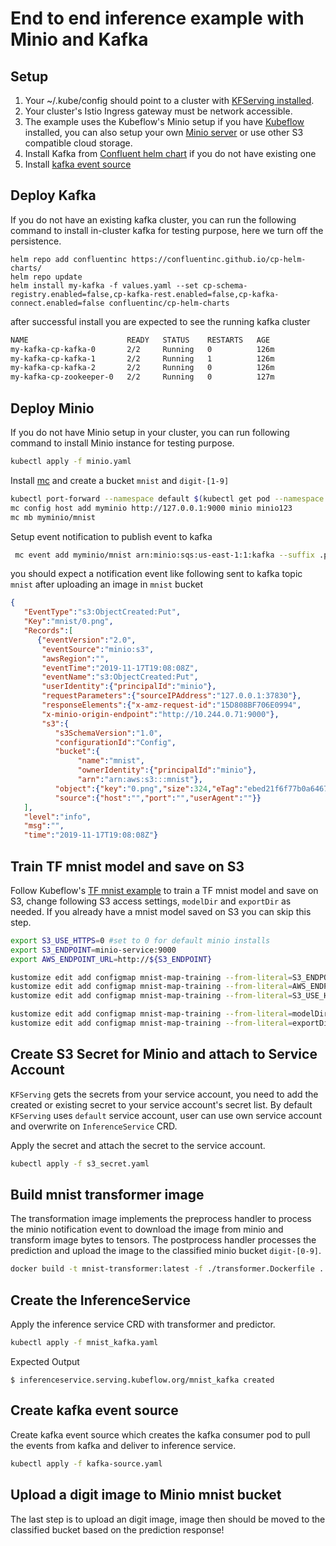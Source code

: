 
# End to end inference example with Minio and Kafka
## Setup
1. Your ~/.kube/config should point to a cluster with [KFServing installed](https://github.com/kubeflow/kfserving/blob/master/docs/DEVELOPER_GUIDE.md#deploy-kfserving).
2. Your cluster's Istio Ingress gateway must be network accessible.
3. The example uses the Kubeflow's Minio setup if you have [Kubeflow](https://www.kubeflow.org/docs/started/getting-started/) installed,
you can also setup your own [Minio server](https://docs.min.io/docs/deploy-minio-on-kubernetes.html) or use other S3 compatible cloud storage.
4. Install Kafka from [Confluent helm chart](https://www.confluent.io/blog/getting-started-apache-kafka-kubernetes/) if you do not have existing one
5. Install [kafka event source](https://github.com/knative/eventing-contrib/tree/master/kafka/source)

## Deploy Kafka
If you do not have an existing kafka cluster, you can run the following command to install in-cluster kafka for testing purpose, here
we turn off the persistence.

```
helm repo add confluentinc https://confluentinc.github.io/cp-helm-charts/
helm repo update
helm install my-kafka -f values.yaml --set cp-schema-registry.enabled=false,cp-kafka-rest.enabled=false,cp-kafka-connect.enabled=false confluentinc/cp-helm-charts
```

after successful install you are expected to see the running kafka cluster
```bash
NAME                      READY   STATUS    RESTARTS   AGE
my-kafka-cp-kafka-0       2/2     Running   0          126m
my-kafka-cp-kafka-1       2/2     Running   1          126m
my-kafka-cp-kafka-2       2/2     Running   0          126m
my-kafka-cp-zookeeper-0   2/2     Running   0          127m
```

## Deploy Minio
If you do not have Minio setup in your cluster, you can run following command to install Minio instance for testing purpose.
```bash
kubectl apply -f minio.yaml
```

Install [mc](https://docs.min.io/docs/minio-client-complete-guide) and create a bucket `mnist` and `digit-[1-9]`
```bash
kubectl port-forward --namespace default $(kubectl get pod --namespace default --selector="app=minio" --output jsonpath='{.items[0].metadata.name}') 9000:9000
mc config host add myminio http://127.0.0.1:9000 minio minio123
mc mb myminio/mnist
```

Setup event notification to publish event to kafka
```bash
 mc event add myminio/mnist arn:minio:sqs:us-east-1:1:kafka --suffix .png
```

you should expect a notification event like following sent to kafka topic `mnist` after uploading an image in `mnist` bucket
```json
{
   "EventType":"s3:ObjectCreated:Put",
   "Key":"mnist/0.png",
   "Records":[
      {"eventVersion":"2.0",
       "eventSource":"minio:s3",
       "awsRegion":"",
       "eventTime":"2019-11-17T19:08:08Z",
       "eventName":"s3:ObjectCreated:Put",
       "userIdentity":{"principalId":"minio"},
       "requestParameters":{"sourceIPAddress":"127.0.0.1:37830"},
       "responseElements":{"x-amz-request-id":"15D808BF706E0994",
       "x-minio-origin-endpoint":"http://10.244.0.71:9000"},
       "s3":{
          "s3SchemaVersion":"1.0",
          "configurationId":"Config",
          "bucket":{
               "name":"mnist",
               "ownerIdentity":{"principalId":"minio"},
               "arn":"arn:aws:s3:::mnist"},
          "object":{"key":"0.png","size":324,"eTag":"ebed21f6f77b0a64673a3c96b0c623ba","contentType":"image/png","userMetadata":{"content-type":"image/png"},"versionId":"1","sequencer":"15D808BF706E0994"}},
          "source":{"host":"","port":"","userAgent":""}}
   ],
   "level":"info",
   "msg":"",
   "time":"2019-11-17T19:08:08Z"}
```

## Train TF mnist model and save on S3
Follow Kubeflow's [TF mnist example](https://github.com/kubeflow/examples/tree/master/mnist#using-s3) to train a TF mnist model and save on S3,
change following S3 access settings, `modelDir` and `exportDir` as needed. If you already have a mnist model saved on S3 you can skip this step.
```bash
export S3_USE_HTTPS=0 #set to 0 for default minio installs
export S3_ENDPOINT=minio-service:9000
export AWS_ENDPOINT_URL=http://${S3_ENDPOINT}

kustomize edit add configmap mnist-map-training --from-literal=S3_ENDPOINT=${S3_ENDPOINT}
kustomize edit add configmap mnist-map-training --from-literal=AWS_ENDPOINT_URL=${AWS_ENDPOINT_URL}
kustomize edit add configmap mnist-map-training --from-literal=S3_USE_HTTPS=${S3_USE_HTTPS}

kustomize edit add configmap mnist-map-training --from-literal=modelDir=s3://mnist/model-v1
kustomize edit add configmap mnist-map-training --from-literal=exportDir=s3://mnist/model-v1/export
```

## Create S3 Secret for Minio and attach to Service Account
`KFServing` gets the secrets from your service account, you need to add the created or existing secret to your service account's secret list. 
By default `KFServing` uses `default` service account, user can use own service account and overwrite on `InferenceService` CRD.

Apply the secret and attach the secret to the service account.
```bash
kubectl apply -f s3_secret.yaml
```

## Build mnist transformer image
The transformation image implements the preprocess handler to process the minio notification event to download the image from minio
and transform image bytes to tensors. The postprocess handler processes the prediction and upload the image to the classified minio
bucket `digit-[0-9]`.
```bash
docker build -t mnist-transformer:latest -f ./transformer.Dockerfile . --rm
```

## Create the InferenceService
Apply the inference service CRD with transformer and predictor.
```bash
kubectl apply -f mnist_kafka.yaml 
```

Expected Output
```
$ inferenceservice.serving.kubeflow.org/mnist_kafka created
```

## Create kafka event source
Create kafka event source which creates the kafka consumer pod to pull the events from kafka and deliver to inference service.
```bash
kubectl apply -f kafka-source.yaml
```

## Upload a digit image to Minio mnist bucket
The last step is to upload an digit image, image then should be moved to the classified bucket based on the prediction response!



